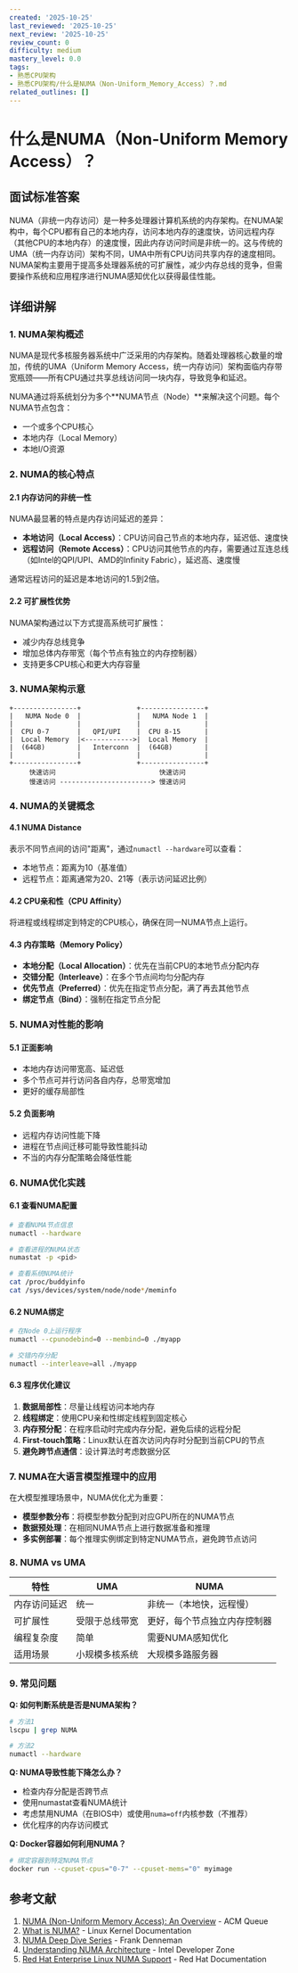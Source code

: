 ```yaml
---
created: '2025-10-25'
last_reviewed: '2025-10-25'
next_review: '2025-10-25'
review_count: 0
difficulty: medium
mastery_level: 0.0
tags:
- 熟悉CPU架构
- 熟悉CPU架构/什么是NUMA（Non-Uniform_Memory_Access）？.md
related_outlines: []
---
```


# 什么是NUMA（Non-Uniform Memory Access）？

## 面试标准答案

NUMA（非统一内存访问）是一种多处理器计算机系统的内存架构。在NUMA架构中，每个CPU都有自己的本地内存，访问本地内存的速度快，访问远程内存（其他CPU的本地内存）的速度慢，因此内存访问时间是非统一的。这与传统的UMA（统一内存访问）架构不同，UMA中所有CPU访问共享内存的速度相同。NUMA架构主要用于提高多处理器系统的可扩展性，减少内存总线的竞争，但需要操作系统和应用程序进行NUMA感知优化以获得最佳性能。

## 详细讲解

### 1. NUMA架构概述

NUMA是现代多核服务器系统中广泛采用的内存架构。随着处理器核心数量的增加，传统的UMA（Uniform Memory Access，统一内存访问）架构面临内存带宽瓶颈——所有CPU通过共享总线访问同一块内存，导致竞争和延迟。

NUMA通过将系统划分为多个**NUMA节点（Node）**来解决这个问题。每个NUMA节点包含：
- 一个或多个CPU核心
- 本地内存（Local Memory）
- 本地I/O资源

### 2. NUMA的核心特点
    
#### 2.1 内存访问的非统一性

NUMA最显著的特点是内存访问延迟的差异：

- **本地访问（Local Access）**：CPU访问自己节点的本地内存，延迟低、速度快
- **远程访问（Remote Access）**：CPU访问其他节点的内存，需要通过互连总线（如Intel的QPI/UPI、AMD的Infinity Fabric），延迟高、速度慢

通常远程访问的延迟是本地访问的1.5到2倍。

#### 2.2 可扩展性优势

NUMA架构通过以下方式提高系统可扩展性：
- 减少内存总线竞争
- 增加总体内存带宽（每个节点有独立的内存控制器）
- 支持更多CPU核心和更大内存容量

### 3. NUMA架构示意

```
+----------------+              +----------------+
|   NUMA Node 0  |              |   NUMA Node 1  |
|                |              |                |
|  CPU 0-7       |   QPI/UPI    |  CPU 8-15      |
|  Local Memory  |<------------>|  Local Memory  |
|  (64GB)        |   Interconn  |  (64GB)        |
|                |              |                |
+----------------+              +----------------+
     快速访问                          快速访问
     慢速访问 -----------------------> 慢速访问
```

### 4. NUMA的关键概念

#### 4.1 NUMA Distance

表示不同节点间的访问"距离"，通过`numactl --hardware`可以查看：
- 本地节点：距离为10（基准值）
- 远程节点：距离通常为20、21等（表示访问延迟比例）

#### 4.2 CPU亲和性（CPU Affinity）

将进程或线程绑定到特定的CPU核心，确保在同一NUMA节点上运行。

#### 4.3 内存策略（Memory Policy）

- **本地分配（Local Allocation）**：优先在当前CPU的本地节点分配内存
- **交错分配（Interleave）**：在多个节点间均匀分配内存
- **优先节点（Preferred）**：优先在指定节点分配，满了再去其他节点
- **绑定节点（Bind）**：强制在指定节点分配

### 5. NUMA对性能的影响

#### 5.1 正面影响
- 本地内存访问带宽高、延迟低
- 多个节点可并行访问各自内存，总带宽增加
- 更好的缓存局部性

#### 5.2 负面影响
- 远程内存访问性能下降
- 进程在节点间迁移可能导致性能抖动
- 不当的内存分配策略会降低性能

### 6. NUMA优化实践

#### 6.1 查看NUMA配置

```bash
# 查看NUMA节点信息
numactl --hardware

# 查看进程的NUMA状态
numastat -p <pid>

# 查看系统NUMA统计
cat /proc/buddyinfo
cat /sys/devices/system/node/node*/meminfo
```

#### 6.2 NUMA绑定

```bash
# 在Node 0上运行程序
numactl --cpunodebind=0 --membind=0 ./myapp

# 交错内存分配
numactl --interleave=all ./myapp
```

#### 6.3 程序优化建议

1. **数据局部性**：尽量让线程访问本地内存
2. **线程绑定**：使用CPU亲和性绑定线程到固定核心
3. **内存预分配**：在程序启动时完成内存分配，避免后续的远程分配
4. **First-touch策略**：Linux默认在首次访问内存时分配到当前CPU的节点
5. **避免跨节点通信**：设计算法时考虑数据分区

### 7. NUMA在大语言模型推理中的应用

在大模型推理场景中，NUMA优化尤为重要：

- **模型参数分布**：将模型参数分配到对应GPU所在的NUMA节点
- **数据预处理**：在相同NUMA节点上进行数据准备和推理
- **多实例部署**：每个推理实例绑定到特定NUMA节点，避免跨节点访问

### 8. NUMA vs UMA

| 特性         | UMA            | NUMA                         |
| ------------ | -------------- | ---------------------------- |
| 内存访问延迟 | 统一           | 非统一（本地快，远程慢）     |
| 可扩展性     | 受限于总线带宽 | 更好，每个节点独立内存控制器 |
| 编程复杂度   | 简单           | 需要NUMA感知优化             |
| 适用场景     | 小规模多核系统 | 大规模多路服务器             |

### 9. 常见问题

**Q: 如何判断系统是否是NUMA架构？**
```bash
# 方法1
lscpu | grep NUMA

# 方法2
numactl --hardware
```

**Q: NUMA导致性能下降怎么办？**
- 检查内存分配是否跨节点
- 使用numastat查看NUMA统计
- 考虑禁用NUMA（在BIOS中）或使用`numa=off`内核参数（不推荐）
- 优化程序的内存访问模式

**Q: Docker容器如何利用NUMA？**
```bash
# 绑定容器到特定NUMA节点
docker run --cpuset-cpus="0-7" --cpuset-mems="0" myimage
```

## 参考文献

1. [NUMA (Non-Uniform Memory Access): An Overview](https://queue.acm.org/detail.cfm?id=2513149) - ACM Queue
2. [What is NUMA?](https://www.kernel.org/doc/html/latest/vm/numa.html) - Linux Kernel Documentation
3. [NUMA Deep Dive Series](https://frankdenneman.nl/2016/07/06/introduction-2016-numa-deep-dive-series/) - Frank Denneman
4. [Understanding NUMA Architecture](https://software.intel.com/content/www/us/en/develop/articles/optimizing-applications-for-numa.html) - Intel Developer Zone
5. [Red Hat Enterprise Linux NUMA Support](https://access.redhat.com/documentation/en-us/red_hat_enterprise_linux/7/html/virtualization_tuning_and_optimization_guide/sect-virtualization_tuning_optimization_guide-numa-numa_and_libvirt) - Red Hat Documentation


